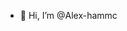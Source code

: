 - 👋 Hi, I’m @Alex-hammc


<!---
Alex-hammc/Alex-hammc is a ✨ special ✨ repository because its `README.md` (this file) appears on your GitHub profile.
You can click the Preview link to take a look at your changes.
--->
